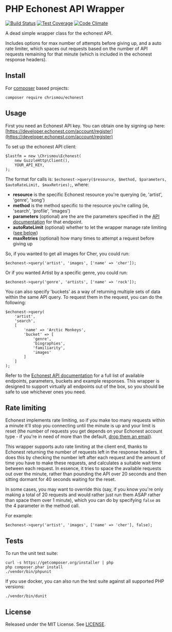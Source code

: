# PHP Echonest API Wrapper

[![Build Status](https://travis-ci.org/chrismou/php-echonest-wrapper.svg?branch=master)](https://travis-ci.org/chrismou/php-echonest-wrapper)
[![Test Coverage](https://codeclimate.com/github/chrismou/php-echonest-wrapper/badges/coverage.svg)](https://codeclimate.com/github/chrismou/php-echonest-wrapper/coverage)
[![Code Climate](https://codeclimate.com/github/chrismou/php-echonest-wrapper/badges/gpa.svg)](https://codeclimate.com/github/chrismou/php-echonest-wrapper)

A dead simple wrapper class for the echonest API.

Includes options for max number of attempts before giving up, and a auto rate limiter, which spaces out requests based 
on the number of API requests remaining for that minute (which is included in the echonest response headers).

## Install

For [composer](http://getcomposer.org) based projects:

```
composer require chrismou/echonest
```

## Usage

First you need an Echonest API key.  You can obtain one by signing up here: [https://developer.echonest.com/account/register](https://developer.echonest.com/account/register)

To set up the echonest API client:

```
$lastfm = new \Chrismou\Echonest(
    new GuzzleHttp\Client(),
    YOUR_API_KEY,
);
```

The format for calls is: `$echonest->query($resource, $method, $parameters, $autoRateLimit, $maxRetries);`, where:

* **resource** is the specific Echonest resource you're querying (ie, 'artist', 'genre', 'song')
* **method** is the method specific to the resource you're calling (ie, 'search', 'profile', 'images')
* **parameters** (optional) are the are the parameters specified in the [API documentation](http://developer.echonest.com/docs/v4) for that endpoint.
* **autoRateLimit** (optional) whether to let the wrapper manage rate limiting ([see below](#rate-limiting))
* **maxRetries** (optional) how many times to attempt a request before giving up

So, if you wanted to get all images for Cher, you could run:

```
$echonest->query('artist', 'images', ['name' => 'cher']);
```

Or if you wanted Artist by a specific genre, you could run:

```
$echonest->query('genre', 'artists', ['name' => 'rock']);
```

You can also specify 'buckets' as a way of returning multiple sets of data within the same API query.  To request them in the request, 
you can do the following:

```
$echonest->query(
    'artist',
    'search',
    [
        'name' => 'Arctic Monkeys',
        'bucket' => [
            'genre',
            'biographies',
            'familiarity',
            'images'
        ]
    ]
);
```

Refer to the [Echonest API documentation](http://developer.echonest.com/docs/v4) for a full list of available endpoints, parameters, buckets
and example responses. This wrapper is designed to support virtually all endpoints out of the box, so you should be safe to 
use whichever ones you need.

## Rate limiting
Echonest implements rate limiting, so if you make too many requests within a minute it'll stop you connecting until the minute is up
and your limit is reset (the number of requests you get depends on your Echonest account type - if you're in need of more than the default, 
[drop them an email](http://the.echonest.com/contact/)).

This wrapper supports auto rate limiting at the client end, thanks to Echonest returning the number of requests left in the response headers. It does
this by checking the number left after each request and the amount of time you have to make these requests, and calculates a suitable wait time
between each request.  In essence, it tries to space the available requests out over the minute, rather than pounding the API over 20 seconds and 
then sitting dormant for 40 seconds waiting for the reset.
 
In some cases, you may want to override this (say, if you know you're only making a total of 20 requests and would rather just run them ASAP rather 
than space them over 1 minute), which you can do by specifying ```false``` as the 4 parameter in the method call.

For example:

```
$echonest->query('artist', 'images', ['name' => 'cher'], false);
```

## Tests

To run the unit test suite:

```
curl -s https://getcomposer.org/installer | php
php composer.phar install
./vendor/bin/phpunit
```

If you use docker, you can also run the test suite against all supported PHP versions:
```
./vendor/bin/dunit
```

## License

Released under the MIT License. See [LICENSE](LICENSE.md).
